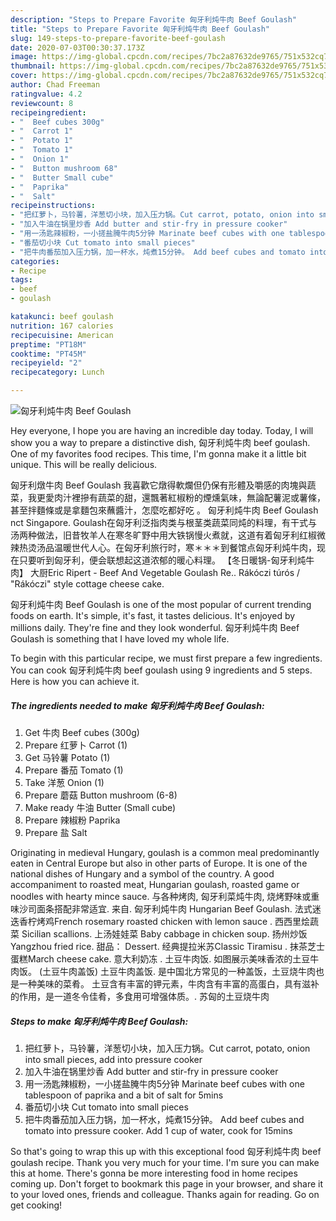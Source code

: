 ```yaml
---
description: "Steps to Prepare Favorite 匈牙利炖牛肉 Beef Goulash"
title: "Steps to Prepare Favorite 匈牙利炖牛肉 Beef Goulash"
slug: 149-steps-to-prepare-favorite-beef-goulash
date: 2020-07-03T00:30:37.173Z
image: https://img-global.cpcdn.com/recipes/7bc2a87632de9765/751x532cq70/匈牙利炖牛肉-beef-goulash-recipe-main-photo.jpg
thumbnail: https://img-global.cpcdn.com/recipes/7bc2a87632de9765/751x532cq70/匈牙利炖牛肉-beef-goulash-recipe-main-photo.jpg
cover: https://img-global.cpcdn.com/recipes/7bc2a87632de9765/751x532cq70/匈牙利炖牛肉-beef-goulash-recipe-main-photo.jpg
author: Chad Freeman
ratingvalue: 4.2
reviewcount: 8
recipeingredient:
- "  Beef cubes 300g"
- "  Carrot 1"
- "  Potato 1"
- "  Tomato 1"
- "  Onion 1"
- "  Button mushroom 68"
- "  Butter Small cube"
- "  Paprika"
- "  Salt"
recipeinstructions:
- "把红萝卜，马铃薯，洋葱切小块，加入压力锅。Cut carrot, potato, onion into small pieces, add into pressure cooker"
- "加入牛油在锅里炒香 Add butter and stir-fry in pressure cooker"
- "用一汤匙辣椒粉，一小搓盐腌牛肉5分钟 Marinate beef cubes with one tablespoon of paprika and a bit of salt for 5mins"
- "番茄切小块 Cut tomato into small pieces"
- "把牛肉番茄加入压力锅，加一杯水，炖煮15分钟。 Add beef cubes and tomato into pressure cooker. Add 1 cup of water, cook for 15mins"
categories:
- Recipe
tags:
- beef
- goulash

katakunci: beef goulash 
nutrition: 167 calories
recipecuisine: American
preptime: "PT18M"
cooktime: "PT45M"
recipeyield: "2"
recipecategory: Lunch

---
```



![匈牙利炖牛肉 Beef Goulash](https://img-global.cpcdn.com/recipes/7bc2a87632de9765/751x532cq70/匈牙利炖牛肉-beef-goulash-recipe-main-photo.jpg)

Hey everyone, I hope you are having an incredible day today. Today, I will show you a way to prepare a distinctive dish, 匈牙利炖牛肉 beef goulash. One of my favorites food recipes. This time, I'm gonna make it a little bit unique. This will be really delicious.

匈牙利燉牛肉 Beef Goulash 我喜歡它燉得軟爛但仍保有形體及嚼感的肉塊與蔬菜，我更愛肉汁裡摻有蔬菜的甜，還飄著紅椒粉的煙燻氣味，無論配薯泥或薯條，甚至拌麵條或是拿麵包來蘸醬汁，怎麼吃都好吃 。 匈牙利炖牛肉 Beef Goulash nct Singapore. Goulash在匈牙利泛指肉类与根茎类蔬菜同炖的料理，有干式与汤两种做法，旧昔牧羊人在寒冬旷野中用大铁锅慢火煮就，这道有着匈牙利红椒微辣热烫汤品温暖世代人心。在匈牙利旅行时，寒＊＊＊到餐馆点匈牙利炖牛肉，现在只要听到匈牙利，便会联想起这道浓郁的暖心料理。 【冬日暖锅-匈牙利炖牛肉】 大厨Eric Ripert - Beef And Vegetable Goulash Re.. Rákóczi túrós / &#34;Rákóczi&#34; style cottage cheese cake.

匈牙利炖牛肉 Beef Goulash is one of the most popular of current trending foods on earth. It's simple, it's fast, it tastes delicious. It's enjoyed by millions daily. They're fine and they look wonderful. 匈牙利炖牛肉 Beef Goulash is something that I have loved my whole life.


To begin with this particular recipe, we must first prepare a few ingredients. You can cook 匈牙利炖牛肉 beef goulash using 9 ingredients and 5 steps. Here is how you can achieve it.

<!--inarticleads1-->

##### The ingredients needed to make 匈牙利炖牛肉 Beef Goulash:

1. Get  牛肉 Beef cubes (300g)
1. Prepare  红萝卜 Carrot (1)
1. Get  马铃薯 Potato (1)
1. Prepare  番茄 Tomato (1)
1. Take  洋葱 Onion (1)
1. Prepare  蘑菇 Button mushroom (6-8)
1. Make ready  牛油 Butter (Small cube)
1. Prepare  辣椒粉 Paprika
1. Prepare  盐 Salt


Originating in medieval Hungary, goulash is a common meal predominantly eaten in Central Europe but also in other parts of Europe. It is one of the national dishes of Hungary and a symbol of the country. A good accompaniment to roasted meat, Hungarian goulash, roasted game or noodles with hearty mince sauce. 与各种烤肉, 匈牙利菜炖牛肉, 烧烤野味或重味沙司面条搭配非常适宜. 来自. 匈牙利炖牛肉 Hungarian Beef Goulash. 法式迷迭香柠烤鸡French rosemary roasted chicken with lemon sauce . 西西里烩蔬菜 Sicilian scallions. 上汤娃娃菜 Baby cabbage in chicken soup. 扬州炒饭 Yangzhou fried rice. 甜品： Dessert. 经典提拉米苏Classic Tiramisu . 抹茶芝士蛋糕March cheese cake. 意大利奶冻 . 土豆牛肉饭. 如图展示美味香浓的土豆牛肉饭。 (土豆牛肉盖饭) 土豆牛肉盖饭. 是中国北方常见的一种盖饭，土豆烧牛肉也是一种美味的菜肴。 土豆含有丰富的钾元素，牛肉含有丰富的高蛋白，具有滋补的作用，是一道冬令佳肴，多食用可增强体质。. 苏匈的土豆烧牛肉 

<!--inarticleads2-->

##### Steps to make 匈牙利炖牛肉 Beef Goulash:

1. 把红萝卜，马铃薯，洋葱切小块，加入压力锅。Cut carrot, potato, onion into small pieces, add into pressure cooker
1. 加入牛油在锅里炒香 Add butter and stir-fry in pressure cooker
1. 用一汤匙辣椒粉，一小搓盐腌牛肉5分钟 Marinate beef cubes with one tablespoon of paprika and a bit of salt for 5mins
1. 番茄切小块 Cut tomato into small pieces
1. 把牛肉番茄加入压力锅，加一杯水，炖煮15分钟。 Add beef cubes and tomato into pressure cooker. Add 1 cup of water, cook for 15mins




So that's going to wrap this up with this exceptional food 匈牙利炖牛肉 beef goulash recipe. Thank you very much for your time. I'm sure you can make this at home. There's gonna be more interesting food in home recipes coming up. Don't forget to bookmark this page in your browser, and share it to your loved ones, friends and colleague. Thanks again for reading. Go on get cooking!
